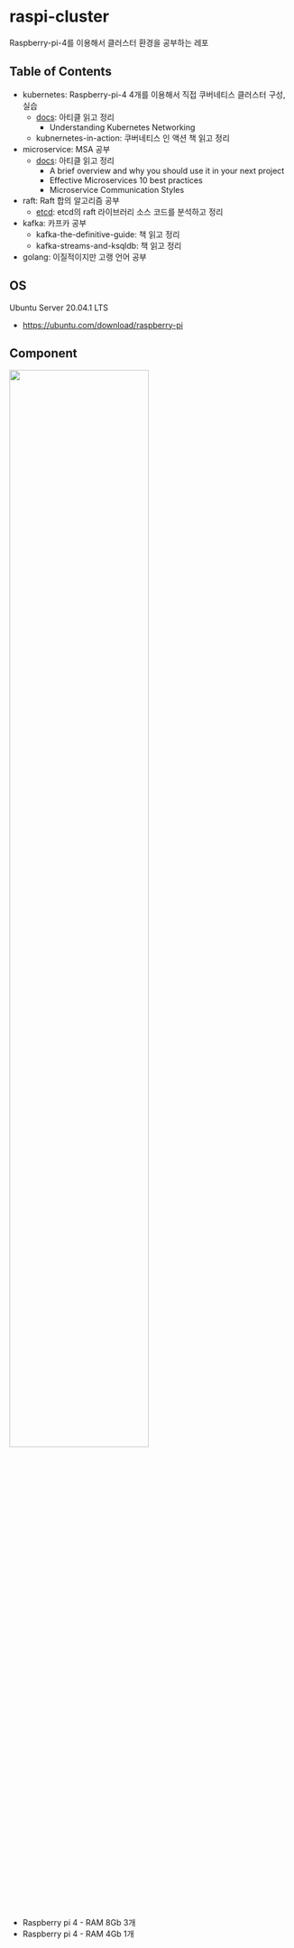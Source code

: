 # raspi-cluster
Raspberry-pi-4를 이용해서 클러스터 환경을 공부하는 레포

## Table of Contents
- kubernetes: Raspberry-pi-4 4개를 이용해서 직접 쿠버네티스 클러스터 구성, 실습 
    - [docs](./kubernetes/docs): 아티클 읽고 정리
        - Understanding Kubernetes Networking
    - kubnernetes-in-action: 쿠버네티스 인 액션 책 읽고 정리 
- microservice: MSA 공부
    - [docs](./microservice/docs): 아티클 읽고 정리
        - A brief overview and why you should use it in your next project
        - Effective Microservices 10 best practices
        - Microservice Communication Styles
- raft: Raft 합의 알고리즘 공부
    - [etcd](./raft/etcd): etcd의 raft 라이브러리 소스 코드를 분석하고 정리
- kafka: 카프카 공부
    -  kafka-the-definitive-guide: 책 읽고 정리
    - kafka-streams-and-ksqldb: 책 읽고 정리
- golang: 이질적이지만 고랭 언어 공부 

## OS
Ubuntu Server 20.04.1 LTS
- https://ubuntu.com/download/raspberry-pi

## Component
<img src="https://user-images.githubusercontent.com/44857109/102356152-32af9200-3ff0-11eb-8c17-2e546cf1754a.png" width="70%" height="70%">

- Raspberry pi 4 - RAM 8Gb 3개
- Raspberry pi 4 - RAM 4Gb 1개